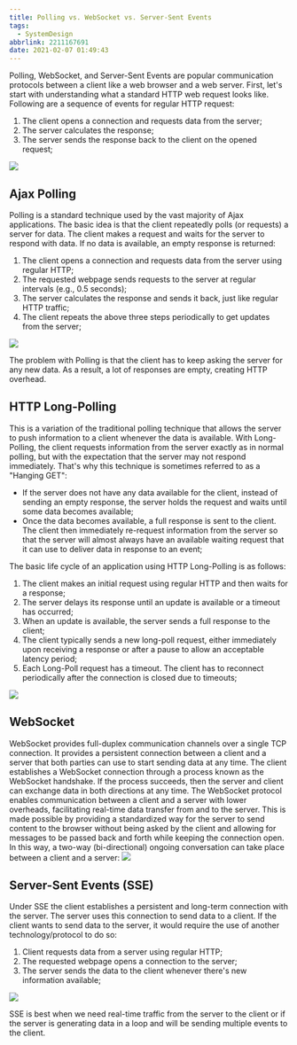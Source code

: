 ```yaml
---
title: Polling vs. WebSocket vs. Server-Sent Events
tags:
  - SystemDesign
abbrlink: 2211167691
date: 2021-02-07 01:49:43
---
```

Polling, WebSocket, and Server-Sent Events are popular communication protocols between a client like a web browser and a web server. First, let's start with understanding what a standard HTTP web request looks like. Following are a sequence of events for regular HTTP request:
1. The client opens a connection and requests data from the server;
2. The server calculates the response;
3. The server sends the response back to the client on the opened request;

![](https://raw.githubusercontent.com/necusjz/p/master/SystemDesign/educative/13.png)

## Ajax Polling
Polling is a standard technique used by the vast majority of Ajax applications. The basic idea is that the client repeatedly polls (or requests) a server for data. The client makes a request and waits for the server to respond with data. If no data is available, an empty response is returned:
1. The client opens a connection and requests data from the server using regular HTTP;
2. The requested webpage sends requests to the server at regular intervals (e.g., 0.5 seconds);
3. The server calculates the response and sends it back, just like regular HTTP traffic;
4. The client repeats the above three steps periodically to get updates from the server;

![](https://raw.githubusercontent.com/necusjz/p/master/SystemDesign/educative/14.png)

The problem with Polling is that the client has to keep asking the server for any new data. As a result, a lot of responses are empty, creating HTTP overhead.
<!--more-->

## HTTP Long-Polling
This is a variation of the traditional polling technique that allows the server to push information to a client whenever the data is available. With Long-Polling, the client requests information from the server exactly as in normal polling, but with the expectation that the server may not respond immediately. That's why this technique is sometimes referred to as a "Hanging GET":
- If the server does not have any data available for the client, instead of sending an empty response, the server holds the request and waits until some data becomes available;
- Once the data becomes available, a full response is sent to the client. The client then immediately re-request information from the server so that the server will almost always have an available waiting request that it can use to deliver data in response to an event;

The basic life cycle of an application using HTTP Long-Polling is as follows:
1. The client makes an initial request using regular HTTP and then waits for a response;
2. The server delays its response until an update is available or a timeout has occurred;
3. When an update is available, the server sends a full response to the client;
4. The client typically sends a new long-poll request, either immediately upon receiving a response or after a pause to allow an acceptable latency period;
5. Each Long-Poll request has a timeout. The client has to reconnect periodically after the connection is closed due to timeouts;

![](https://raw.githubusercontent.com/necusjz/p/master/SystemDesign/educative/15.png)

## WebSocket
WebSocket provides full-duplex communication channels over a single TCP connection. It provides a persistent connection between a client and a server that both parties can use to start sending data at any time. The client establishes a WebSocket connection through a process known as the WebSocket handshake. If the process succeeds, then the server and client can exchange data in both directions at any time. The WebSocket protocol enables communication between a client and a server with lower overheads, facilitating real-time data transfer from and to the server. This is made possible by providing a standardized way for the server to send content to the browser without being asked by the client and allowing for messages to be passed back and forth while keeping the connection open. In this way, a two-way (bi-directional) ongoing conversation can take place between a client and a server:
![](https://raw.githubusercontent.com/necusjz/p/master/SystemDesign/educative/16.png)

## Server-Sent Events (SSE)
Under SSE the client establishes a persistent and long-term connection with the server. The server uses this connection to send data to a client. If the client wants to send data to the server, it would require the use of another technology/protocol to do so:
1. Client requests data from a server using regular HTTP;
2. The requested webpage opens a connection to the server;
3. The server sends the data to the client whenever there's new information available;

![](https://raw.githubusercontent.com/necusjz/p/master/SystemDesign/educative/17.png)

SSE is best when we need real-time traffic from the server to the client or if the server is generating data in a loop and will be sending multiple events to the client.
